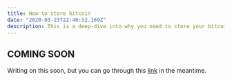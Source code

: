 ```yaml
---
title: How to store bitcoin
date: "2020-03-23T22:40:32.169Z"
description: This is a deep-dive into why you need to store your bitcoins securely, then factors to consider while choosing among the many different bitcoin wallets
---
```



## COMING SOON 

Writing on this soon, but you can go through this [link](/https://www.lopp.net/bitcoin-information/recommended-wallets.html) in the meantime.


